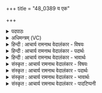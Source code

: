 +++
title = "48_0389 य एक"

+++
<details><summary>पदपाठः</summary>

यः꣢। ए꣡कः꣢꣯। इत्। वि꣣द꣡य꣢ते। वि꣣। द꣡य꣢꣯ते। व꣡सु꣢꣯। म꣡र्ता꣢꣯य। दा꣣शु꣡षे꣢। ई꣡शा꣢꣯नः। अ꣡प्र꣢꣯तिष्कुतः। अ। प्र꣣तिष्कुतः। इ꣡न्द्रः꣢꣯। अ꣣ङ्ग꣢। ३८९।
</details>

<details><summary>अधिमन्त्रम् (VC)</summary>

- इन्द्रः
- गोतमो राहूगणः
- उष्णिक्
- ऋषभः
- ऐन्द्रं काण्डम्
</details>

<details><summary>हिन्दी : आचार्य रामनाथ वेदालंकार - विषयः</summary>

अगले मन्त्र में परमेश्वर के धन-प्रदाता रूप का वर्णन है।
</details>

<details><summary>हिन्दी : आचार्य रामनाथ वेदालंकार - पदार्थः</summary>

पदार्थान्वय -  (यः) जो (एकः इत्) एक ही है, और जो (दाशुषे मर्त्याय) अपना धन दूसरों के हित के लिए जिसने दान कर दिया है, ऐसे मनुष्य को (वसु) धन (विदयते) विशेष रूप से प्रदान करता है, (अङ्ग) हे भाई ! वह (ईशानः) सकल ब्रह्माण्ड का अधीश्वर (अप्रतिष्कुतः) किसी से प्रतिकार न किया जा सकनेवाला अथवा कभी न लड़खड़ानेवाला (इन्द्रः) इन्द्र नामक परमेश्वर है ॥९॥
</details>

<details><summary>हिन्दी : आचार्य रामनाथ वेदालंकार - भावार्थः</summary>

भावार्थ -  परमेश्वर एक ही है, उसके बराबर या उससे अधिक अन्य कोई नहीं है। धनदाता वह परोपकारार्थ धन का दान करनेवाले को अधिकाधिक धन प्रदान करता है ॥९॥
</details>

<details><summary>संस्कृत : आचार्य रामनाथ वेदालंकार - विषयः</summary>

अथ परमेश्वरस्य धनदत्वं वर्ण्यते।
</details>

<details><summary>संस्कृत : आचार्य रामनाथ वेदालंकार - पदार्थः</summary>

पदार्थान्वय -  (यः एकः इत्) एक य एव विद्यते, किञ्च, यः (दाशुषे मर्त्याय) स्वकीयं धनं परेषां हिताय दत्तवते मनुष्याय (वसु) धनम् (विदयते) विशेषेण ददाति। दय दानगतिरक्षणहिंसादानेषु भ्वादिः। (अङ्ग२) हे भद्र ! सः (ईशानः) सकलब्रह्माण्डस्याधीश्वरः (अप्रतिष्कुतः३) अप्रतिष्कृतः अप्रतिस्खलितो वा। अप्रतिष्कुतः अप्रतिष्कृतोऽप्रतिस्खलितो वा। निरु० ६।१६। (इन्द्रः) इन्द्रनामा परमेश्वरोऽस्ति ॥९॥४
</details>

<details><summary>संस्कृत : आचार्य रामनाथ वेदालंकार - भावार्थः</summary>

भावार्थ -  परमेश्वर एक एव वर्तते, तत्समस्तदधिको वाऽन्यः कश्चन नास्त्येव। धनदः स परोपकाराय धनदात्रेऽधिकाधिकं धनं प्रयच्छति ॥९॥
</details>

<details><summary>संस्कृत : आचार्य रामनाथ वेदालंकार - पादटिप्पनी</summary>

टिप्पनी -   १. ऋ० १।८४।७, अथ० २०।६३।४, साम० १३४१। २. अङ्गेति निपातः पदपूरणः—इति वि०। अङ्ग सत्यम्—इति भ०। अङ्गेति क्षिप्रनाम—इति सा०। अङ्गेति क्षिप्रनाम, अञ्चितमेवाङ्कितं भवति। निरु० ५।१७। ३. ष्कु आप्रवणे। आप्रवणम् आगमनम्, प्रवतेर्गत्यर्थत्वात्। अन्येन अप्रतिगतः अप्रतिष्कुतः। युद्धेऽभियुञ्जानः अन्येन अप्रत्यभियुक्तः, अपूर्वाभियोद्धा इत्यर्थः—इति वि०। अप्रत्यागतः केनापि—इति भ०। परैरप्रतिशब्दितः प्रतिकूलशब्दरहितः इत्यर्थः—इति सा०। तत्र कु शब्दे इति धातुर्ज्ञेयः, मध्ये सुडागमः। ‘असंचलितः’—इति ऋ० १।८४।७ भाष्ये द०। ४. ऋग्भाष्ये दयानन्दर्षिर्मन्त्रमिमं सभासेनाद्यध्यक्षविषये व्याख्यातवान्। “हे मनुष्याः, यूयं यः सहायरहितोऽपि निर्भयो युद्धादपलायनशीलोऽतिशूरो भवेत् तमेव सेनाध्यक्षं कुरुत” इति तत्कृतो भावार्थः।
</details>